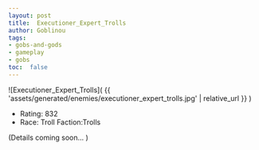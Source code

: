 ```yaml
---
layout: post
title:  Executioner_Expert_Trolls
author: Goblinou
tags:
- gobs-and-gods
- gameplay
- gobs
toc:  false
---
```


![Executioner_Expert_Trolls]( {{ 'assets/generated/enemies/executioner_expert_trolls.jpg' | relative_url }} )
- Rating: 832
- Race: Troll  Faction:Trolls

(Details coming soon... )